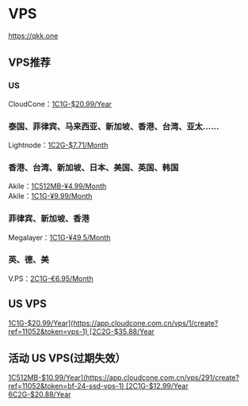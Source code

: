 # VPS
https://qkk.one

## VPS推荐  
### US
CloudCone：[1C1G-$20.99/Year](https://app.cloudcone.com.cn/vps/1/create?ref=11052&token=vps-1)  

### 泰国、菲律宾、马来西亚、新加坡、香港、台湾、亚太……
Lightnode：[1C2G-$7.71/Month](https://www.lightnode.com/?inviteCode=JJI33F&promoteWay=LINK)   

### 香港、台湾、新加坡、日本、美国、英国、韩国
Akile：[1C512MB-¥4.99/Month](https://akile.io/shop/server?type=traffic&areaId=3&nodeId=2&planId=864&aff_code=d73a8ecf-8cf7-43c5-b024-aa50b76ec8b5)  
Akile：[1C1G-¥9.99/Month](https://akile.io/register?aff_code=d73a8ecf-8cf7-43c5-b024-aa50b76ec8b5)

### 菲律宾、新加坡、香港
Megalayer：[1C1G-¥49.5/Month](https://account.megalayer.net/aff.php?aff=1678)   

### 英、德、美
V.PS：[2C1G-€6.95/Month](https://vps.hosting/?affid=1504)  

## US VPS 
[1C1G-$20.99/Year](https://app.cloudcone.com.cn/vps/1/create?ref=11052&token=vps-1)  
[2C2G-$35.88/Year](https://app.cloudcone.com.cn/vps/2/create?ref=11052&token=vps-2)


## 活动 US VPS(过期失效）
[1C512MB-$10.99/Year](https://app.cloudcone.com.cn/vps/291/create?ref=11052&token=bf-24-ssd-vps-1)  
[2C1G-$12.99/Year](https://app.cloudcone.com.cn/vps/292/create?ref=11052&token=bf-24-ssd-vps-2)  
[6C2G-$20.88/Year](https://app.cloudcone.com.cn/vps/293/create?ref=11052&token=bf-24-ssd-vps-3) 



